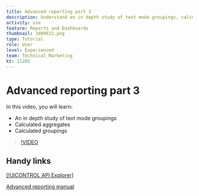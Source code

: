 ```yaml
---
title: Advanced reporting part 3
description: Understand an in depth study of text mode groupings, calculated aggregates, and calculated groupings.
activity: use
feature: Reports and Dashboards
thumbnail: 3409632.png
type: Tutorial
role: User
level: Experienced
team: Technical Marketing
kt: 11202
---
```

# Advanced reporting part 3

In this video, you will learn:

* An in depth study of text mode groupings
* Calculated aggregates
* Calculated groupings

>[!VIDEO](https://video.tv.adobe.com/v/3409635/?quality=12)

## Handy links

[[!UICONTROL API Explorer]](https://developer.adobe.com/workfront/api-explorer/)

[Advanced reporting manual](https://workfrontpartners.force.com/one/s/managed-content-guides/%20advanced-reporting-user-guide-MCMIQ3CEJWSBHUFO3ZDUHA5COGOM)
